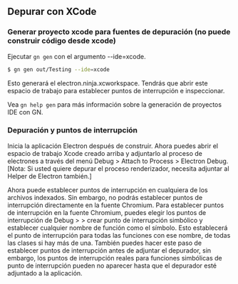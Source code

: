 ## Depurar con XCode

### Generar proyecto xcode para fuentes de depuración (no puede construir código desde xcode)

Ejecutar `gn gen` con el argumento --ide=xcode.

```sh
$ gn gen out/Testing --ide=xcode
```

Esto generará el electron.ninja.xcworkspace. Tendrás que abrir este espacio de trabajo para establecer puntos de interrupción e inspeccionar.

Vea `gn help gen` para más información sobre la generación de proyectos IDE con GN.

### Depuración y puntos de interrupción

Inicia la aplicación Electron después de construir. Ahora puedes abrir el espacio de trabajo Xcode creado arriba y adjuntarlo al proceso de electrones a través del menú Debug > Attach to Process > Electron Debug. [Nota: Si usted quiere depurar el proceso renderizador, necesita adjuntar al Helper de Electron también.]

Ahora puede establecer puntos de interrupción en cualquiera de los archivos indexados. Sin embargo, no podrás establecer puntos de interrupción directamente en la fuente Chromium. Para establecer puntos de interrupción en la fuente Chromium, puedes elegir los puntos de interrupción de Debug > > crear punto de interrupción simbólico y establecer cualquier nombre de función como el símbolo. Esto establecerá el punto de interrupción para todas las funciones con ese nombre, de todas las clases si hay más de una. También puedes hacer este paso de establecer puntos de interrupción antes de adjuntar el depurador, sin embargo, los puntos de interrupción reales para funciones simbólicas de punto de interrupción pueden no aparecer hasta que el depurador esté adjuntado a la aplicación.
